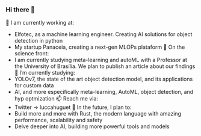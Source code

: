 ### Hi there 👋

<!--
**luccahuguet/luccahuguet** is a ✨ _special_ ✨ repository because its `README.md` (this file) appears on your GitHub profile.

Here are some ideas to get you started:

-->
💼 I am currently working at:
 - Elfotec, as a machine learning engineer. Creating AI solutions for object detection in python
 - My startup Panaceia, creating a next-gen MLOPs plataform
🔬 On the science front:
 - I am currently studying meta-learning and autoML with a Professor at the University of Brasília. We plan to publish an article about our findings
🌱 I’m currently studying:
 - YOLOv7, the state of the art object detection model, and its applications for custom data
 - AI, and more especifically meta-learning, AutoML, object detection, and hyp optmization
📫 Reach me via:
 - Twitter -> luccahuguet
🌆 In the future, I plan to:
 - Build more and more with Rust, the modern language with amazing performance, scalability and safety
 - Delve deeper into AI, building more powerful tools and models   
<!--
- 👯 I’m looking to collaborate on ...
- 🤔 I’m looking for help with ...
- 💬 Ask me about ...
- 📫 How to reach me: ...
- 😄 Pronouns: ...
- ⚡ Fun fact: ...
-->
